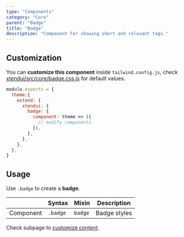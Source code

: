 ```yaml
---
type: "Components"
category: "Core"
parent: "Badge"
title: "Badge"
description: "Component for showing short and relevant tags."
---
```


## Customization

You can **customize this component** inside `tailwind.config.js`, check [xtendui/src/core/badge.css.js](https://github.com/minimit/xtendui/blob/beta/src/core/badge.css.js) for default values.

```jsx
module.exports = {
  theme:{
    extend: {
      xtendui: {
        badge: {
          component: theme => ({
            // modify components
          }),
        },
      },
    },
  },
}
```

## Usage

Use `.badge` to create a **badge**.

<div class="overflow-sub overflow-y-hidden overflow-x-scroll my-4 mt-fc mb-lc w-full">

|                      | Syntax                          | Mixin            | Description                   |
| ----------------------- | ----------------------------------------- | -----------------------------| ----------------------------- |
| Component                  | `.badge`                     | `badge`                | Badge styles            |

</div>

<demo>
  <demovanilla src="vanilla/components/core/badge/usage">
  </demovanilla>
</demo>

Check subpage to [customize content](/components/core/badge/content).
